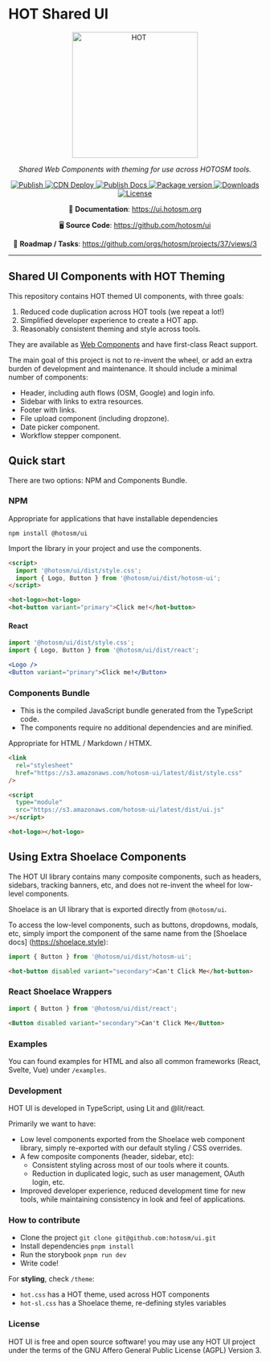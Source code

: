 # HOT Shared UI

<!-- markdownlint-disable -->
<p align="center">
  <img src="https://github.com/hotosm/ui/blob/main/src/assets/logo/hot-logo-png.png?raw=true" width="250" alt="HOT"></a>
</p>
<p align="center">
  <em>Shared Web Components with theming for use across HOTOSM tools.</em>
</p>
<p align="center">
  <a href="https://github.com/hotosm/ui/actions/workflows/publish.yml" target="_blank">
      <img src="https://github.com/hotosm/ui/actions/workflows/publish.yml/badge.svg?event=release" alt="Publish">
  </a>
  <a href="https://github.com/hotosm/ui/actions/workflows/cdn_deploy.yml" target="_blank">
      <img src="https://github.com/hotosm/ui/actions/workflows/cdn_deploy.yml/badge.svg?branch=main" alt="CDN Deploy">
  </a>
  <a href="https://github.com/hotosm/ui/actions/workflows/docs.yml" target="_blank">
      <img src="https://github.com/hotosm/ui/actions/workflows/docs.yml/badge.svg" alt="Publish Docs">
  </a>
  <a href="https://www.npmjs.com/package/@hotosm/ui" target="_blank">
      <img src="https://img.shields.io/npm/v/%40hotosm/ui?color=334D058"
      alt="Package version">
  </a>
  <a href="https://npmtrends.com/@hotosm/ui" target="_blank">
      <img src="https://img.shields.io/npm/dm/%40hotosm%2Fui"
      alt="Downloads">
  </a>
  <a href="https://github.com/hotosm/ui/blob/main/LICENSE.md" target="_blank">
      <img src="https://img.shields.io/github/license/hotosm/ui.svg" alt="License">
  </a>
</p>

<p align="center">
  📖 <strong>Documentation</strong>: 
  <a href="https://ui.hotosm.org" target="_blank">https://ui.hotosm.org</a><br>
</p>

<p align="center">
  🖥️ <strong>Source Code</strong>: 
  <a href="https://github.com/hotosm/ui" target="_blank">https://github.com/hotosm/ui</a><br>
</p>

<p align="center">
  🎯 <strong>Roadmap / Tasks</strong>: 
  <a href="https://github.com/orgs/hotosm/projects/37/views/3" target="_blank">https://github.com/orgs/hotosm/projects/37/views/3</a>
</p>


<!-- markdownlint-enable -->

---

## Shared UI Components with HOT Theming

This repository contains HOT themed UI components, with three goals:

1. Reduced code duplication across HOT tools (we repeat a lot!)
2. Simplified developer experience to create a HOT app.
3. Reasonably consistent theming and style across tools.

They are available as
[Web Components](https://developer.mozilla.org/en-US/docs/Web/API/Web_components)
and have first-class React support.

The main goal of this project is not to re-invent the wheel, or add an extra burden
of development and maintenance. It should include a minimal number of components:

- Header, including auth flows (OSM, Google) and login info.
- Sidebar with links to extra resources.
- Footer with links.
- File upload component (including dropzone).
- Date picker component.
- Workflow stepper component.

## Quick start

There are two options: NPM and Components Bundle.

### NPM

Appropriate for applications that have installable dependencies

`npm install @hotosm/ui`

Import the library in your project and use the components.

```html
<script>
  import '@hotosm/ui/dist/style.css';
  import { Logo, Button } from '@hotosm/ui/dist/hotosm-ui';
</script>
```

```html
<hot-logo><hot-logo>
<hot-button variant="primary">Click me!</hot-button>
```

#### React

```js
import '@hotosm/ui/dist/style.css';
import { Logo, Button } from '@hotosm/ui/dist/react';
```

```jsx
<Logo />
<Button variant="primary">Click me!</Button>
```

### Components Bundle

- This is the compiled JavaScript bundle generated from the TypeScript code.
- The components require no additional dependencies and are minified.

Appropriate for HTML / Markdown / HTMX.

```html
<link
  rel="stylesheet"
  href="https://s3.amazonaws.com/hotosm-ui/latest/dist/style.css"
/>

<script
  type="module"
  src="https://s3.amazonaws.com/hotosm-ui/latest/dist/ui.js"
></script>

<hot-logo></hot-logo>
```  

## Using Extra Shoelace Components

The HOT UI library contains many composite components, such as headers, sidebars,
tracking banners, etc, and does not re-invent the wheel for low-level components.

Shoelace is an UI library that is exported directly from `@hotosm/ui`.

To access the low-level components, such as buttons, dropdowns, modals, etc,
simply import the component of the same name from the [Shoelace docs]
(<https://shoelace.style>):

```js
import { Button } from '@hotosm/ui/dist/hotosm-ui';
```

```html
<hot-button disabled variant="secondary">Can't Click Me</hot-button>
```

### React Shoelace Wrappers

```js
import { Button } from '@hotosm/ui/dist/react';
```

```html
<Button disabled variant="secondary">Can't Click Me</Button>
```

### Examples

You can found examples for HTML and also all common frameworks
(React, Svelte, Vue) under `/examples`.

### Development

HOT UI is developed in TypeScript, using Lit and @lit/react.

Primarily we want to have:

- Low level components exported from the Shoelace web component
  library, simply re-exported with our default styling / CSS overrides.
- A few composite components (header, sidebar, etc):
  - Consistent styling across most of our tools where it counts.
  - Reduction in duplicated logic, such as user management, OAuth login, etc.
- Improved developer experience, reduced development time for new tools, while
  maintaining consistency in look and feel of applications.

### How to contribute

- Clone the project `git clone git@github.com:hotosm/ui.git`
- Install dependencies `pnpm install`
- Run the storybook `pnpm run dev`
- Write code!

For **styling**, check `/theme`:

- `hot.css` has a HOT theme, used across HOT components
- `hot-sl.css` has a Shoelace theme, re-defining styles variables

### License

HOT UI is free and open source software! you may use any HOT UI project under the
terms of the GNU Affero General Public License (AGPL) Version 3.
